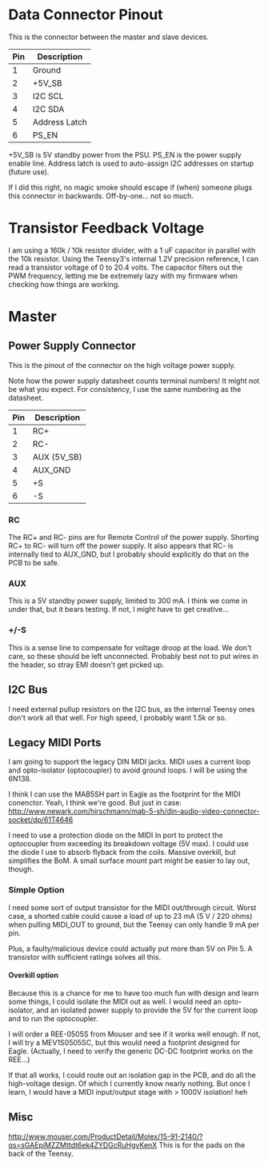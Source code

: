 # Data Connector Pinout

This is the connector between the master and slave devices.

| Pin |  Description  |
| --- | ------------- |
|   1 | Ground        |
|   2 | +5V_SB        |
|   3 | I2C SCL       |
|   4 | I2C SDA       |
|   5 | Address Latch |
|   6 | PS_EN         |

+5V_SB is 5V standby power from the PSU.
PS_EN is the power supply enable line.
Address latch is used to auto-assign I2C addresses on startup (future use).

If I did this right, no magic smoke should escape if (when) someone plugs this
connector in backwards. Off-by-one... not so much.

# Transistor Feedback Voltage

I am using a 160k / 10k resistor divider, with a 1 uF capacitor in parallel with
the 10k resistor. Using the Teensy3's internal 1.2V precision reference, I can
read a transistor voltage of 0 to 20.4 volts. The capacitor filters out the PWM
frequency, letting me be extremely lazy with my firmware when checking how
things are working.


# Master

## Power Supply Connector

This is the pinout of the connector on the high voltage power supply.

Note how the power supply datasheet counts terminal numbers! It might not be
what you expect. For consistency, I use the same numbering as the datasheet.

| Pin | Description |
|-----|-------------|
|   1 | RC+         |
|   2 | RC-         |
|   3 | AUX (5V_SB) |
|   4 | AUX_GND     |
|   5 | +S          |
|   6 | -S          |

### RC

The RC+ and RC- pins are for Remote Control of the power supply. Shorting RC+ to
RC- will turn off the power supply. It also appears that RC- is internally tied
to AUX_GND, but I probably should explicitly do that on the PCB to be safe.

### AUX

This is a 5V standby power supply, limited to 300 mA. I think we come in under
that, but it bears testing. If not, I might have to get creative...

### +/-S

This is a sense line to compensate for voltage droop at the load. We don't care,
so these should be left unconnected. Probably best not to put wires in the
header, so stray EMI doesn't get picked up.

## I2C Bus

I need external pullup resistors on the I2C bus, as the internal Teensy ones
don't work all that well. For high speed, I probably want 1.5k or so.

## Legacy MIDI Ports

I am going to support the legacy DIN MIDI jacks. MIDI uses a current loop and
opto-isolator (optocoupler) to avoid ground loops. I will be using the 6N138.

I think I can use the MAB5SH part in Eagle as the footprint for the MIDI conenctor.
    Yeah, I think we're good. But just in case: http://www.newark.com/hirschmann/mab-5-sh/din-audio-video-connector-socket/dp/61T4646

I need to use a protection diode on the MIDI In port to protect the optocoupler
from exceeding its breakdown voltage (5V max). I could use the diode I use to
absorb flyback from the coils. Massive overkill, but simplifies the BoM. A small
surface mount part might be easier to lay out, though.

### Simple Option

I need some sort of output transistor for the MIDI out/through circuit.
Worst case, a shorted cable could cause a load of up to 23 mA (5 V / 220 ohms)
when pulling MIDI_OUT to ground, but the Teensy can only handle 9 mA per pin.

Plus, a faulty/malicious device could actually put more than 5V on Pin 5. A
transistor with sufficient ratings solves all this.

#### Overkill option

Because this is a chance for me to have too much fun with design and learn some
things, I could isolate the MIDI out as well. I would need an opto-isolator, and
an isolated power supply to provide the 5V for the current loop and to run the
optocoupler.

I will order a REE-0505S from Mouser and see if it works well enough. If not, I
will try a MEV1S0505SC, but this would need a footprint designed for Eagle.
(Actually, I need to verify the generic DC-DC footprint works on the REE...)

If that all works, I could route out an isolation gap in the PCB, and do all the
high-voltage design. Of which I currently know nearly nothing. But once I learn,
I would have a MIDI input/output stage with > 1000V isolation! heh

## Misc

http://www.mouser.com/ProductDetail/Molex/15-91-2140/?qs=sGAEpiMZZMttdt6ek4ZYDGcRuHgvKenX
    This is for the pads on the back of the Teensy.
